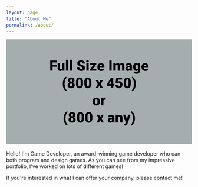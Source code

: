 ```yaml
---
layout: page
title: "About Me"
permalink: /about/
---
```


![Picture 1](/assets/images/fullsize.png)

Hello! I'm Game Developer, an award-winning game developer who can both program and design games. As you can see from my impressive portfolio, I've worked on lots of different games!

If you're interested in what I can offer your company, please contact me!
